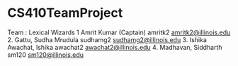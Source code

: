 # CS410TeamProject

Team : Lexical Wizards
1
Amrit Kumar (Captain)
amritk2
amritk2@illinois.edu
2.
Gattu, Sudha Mrudula 
sudhamg2
sudhamg2@illinois.edu 
3.
Ishika Awachat, Ishika 
awachat2
awachat2@illinois.edu 
4.
Madhavan, Siddharth
sm120
sm120@illinois.edu 


